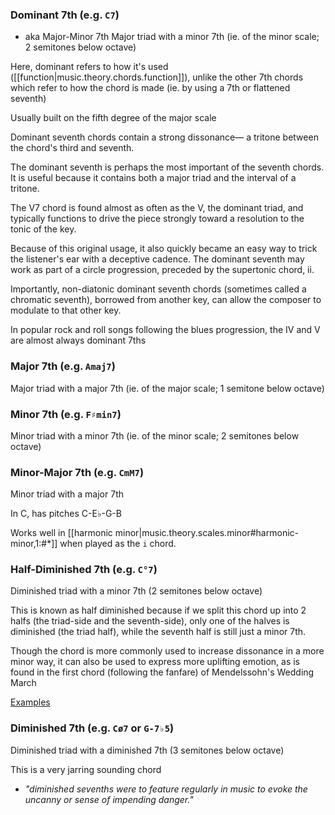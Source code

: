 
### Dominant 7th (e.g. `C7`)
- aka Major-Minor 7th
Major triad with a minor 7th (ie. of the minor scale; 2 semitones below octave)

Here, dominant refers to how it's used ([[function|music.theory.chords.function]]), unlike the other 7th chords which refer to how the chord is made (ie. by using a 7th or flattened seventh)

Usually built on the fifth degree of the major scale

Dominant seventh chords contain a strong dissonance— a tritone between the chord's third and seventh.

The dominant seventh is perhaps the most important of the seventh chords. It is useful because it contains both a major triad and the interval of a tritone. 

The V7 chord is found almost as often as the V, the dominant triad, and typically functions to drive the piece strongly toward a resolution to the tonic of the key.

Because of this original usage, it also quickly became an easy way to trick the listener's ear with a deceptive cadence. The dominant seventh may work as part of a circle progression, preceded by the supertonic chord, ii.

Importantly, non-diatonic dominant seventh chords (sometimes called a chromatic seventh), borrowed from another key, can allow the composer to modulate to that other key.

In popular rock and roll songs following the blues progression, the IV and V are almost always dominant 7ths

### Major 7th (e.g. `Amaj7`)
Major triad with a major 7th (ie. of the major scale; 1 semitone below octave)

### Minor 7th (e.g. `F♯min7`)
Minor triad with a minor 7th (ie. of the minor scale; 2 semitones below octave)

### Minor-Major 7th (e.g. `CmM7`)
Minor triad with a major 7th

In C, has pitches C-E♭-G-B

Works well in [[harmonic minor|music.theory.scales.minor#harmonic-minor,1:#*]] when played as the `i` chord.

### Half-Diminished 7th (e.g. `C°7`)
Diminished triad with a minor 7th (2 semitones below octave)

This is known as half diminished because if we split this chord up into 2 halfs (the triad-side and the seventh-side), only one of the halves is diminished (the triad half), while the seventh half is still just a minor 7th.

Though the chord is more commonly used to increase dissonance in a more minor way, it can also be used to express more uplifting emotion, as is found in the first chord (following the fanfare) of Mendelssohn's Wedding March

[Examples](https://en.wikipedia.org/wiki/Half-diminished_seventh_chord)

### Diminished 7th (e.g. `Cø7` or `G-7♭5`)
Diminished triad with a diminished 7th (3 semitones below octave)

This is a very jarring sounding chord
- *"diminished sevenths were to feature regularly in music to evoke the uncanny or sense of impending danger."*
